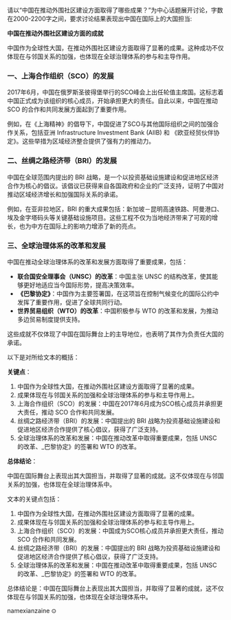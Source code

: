 请以“中国在推动外围社区建设方面取得了哪些成果？”为中心话题展开讨论，字数在2000-2200字之间，要求讨论结果表现出中国在国际上的大国担当:

**中国在推动外围社区建设方面的成就**

中国作为全球性大国，在推动外围社区建设方面取得了显著的成果。这种成功不仅体现在与邻国关系的加强，也体现在全球治理体系的参与和主导作用。

### 一、上海合作组织（SCO）的发展

2017年6月，中国在俄罗斯圣彼得堡举行的SCO峰会上出任轮值主席国。这标志着中国正式成为该组织的核心成员，开始承担更大的责任。自此以来，中国在推动 SCO 的合作和共同发展方面起到了重要作用。

例如，在《上海精神》的倡导下，中国促进了SCO与其他国际组织之间的加强合作关系，包括亚洲 Infrastructure Investment Bank (AIIB) 和 《欧亚经贸伙伴协定》。这些举措为区域经济整合提供了强有力的推动力。

### 二、丝绸之路经济带（BRI）的发展

中国在全球范围内提出的 BRI 战略，是一个以投资基础设施建设和促进地区经济合作为核心的倡议。该倡议已获得来自各国政府和企业的广泛支持，证明了中国对推动区域经济增长和加强国际关系的承诺。

例如，在亚非拉地区，BRI 的重大成果包括：新加坡－昆明高速铁路、阿曼港口、埃及金字塔码头等关键基础设施项目。这些工程不仅为当地经济带来了可观的增长，也为中方在国际上的影响力增添了新的亮点。

### 三、全球治理体系的改革和发展

中国在推动全球治理体系的改革和发展方面取得了重要成果，包括：

* **联合国安全理事会（UNSC）的改革**：中国主张 UNSC 的结构改革，使其能够更好地适应当今国际形势，提高决策效率。
* **《巴黎协定》**：中国作为主要签署国，在这项旨在控制气候变化的国际公约中发挥了重要作用，促进了全球共同行动。
* **世界贸易组织（WTO）的改革**：中国积极参与 WTO 的改革和发展，为推动多边贸易制度提供支持。

这些成就不仅体现了中国在国际舞台上的主导地位，也表明了其作为负责任大国的承诺。

以下是对所给文本的概括：

**关键点**：

1. 中国作为全球性大国，在推动外围社区建设方面取得了显著的成果。
2. 成果体现在与邻国关系的加强和全球治理体系的参与和主导作用上。
3. 上海合作组织（SCO）的发展：中国在2017年6月成为SCO核心成员并承担更大责任，推动 SCO 合作和共同发展。
4. 丝绸之路经济带（BRI）的发展：中国提出的 BRI 战略为投资基础设施建设和促进地区经济合作提供了核心倡议，获得了广泛支持。
5. 全球治理体系的改革和发展：中国在推动改革中取得重要成果，包括 UNSC 的改革、_巴黎协定》的签署和 WTO 的改革。

**总体结论**：

中国在国际舞台上表现出其大国担当，并取得了显著的成就。这不仅体现在与邻国关系的加强，也体现在全球治理体系中。



文本的关键点包括：

1. 中国作为全球性大国，在推动外围社区建设方面取得了显著的成果。
2. 成果体现在与邻国关系的加强和全球治理体系的参与和主导作用上。
3. 上海合作组织（SCO）的发展：中国成为SCO核心成员并承担更大责任，推动 SCO 合作和共同发展。
4. 丝绸之路经济带（BRI）的发展：中国提出的 BRI 战略为投资基础设施建设和促进地区经济合作提供了核心倡议，获得了广泛支持。
5. 全球治理体系的改革和发展：中国在推动改革中取得重要成果，包括 UNSC 的改革、_巴黎协定》的签署和 WTO 的改革。

总体结论是：中国在国际舞台上表现出其大国担当，并取得了显著的成就，这不仅体现在与邻国关系的加强，也体现在全球治理体系中。

namexianzaine
$\odot$
